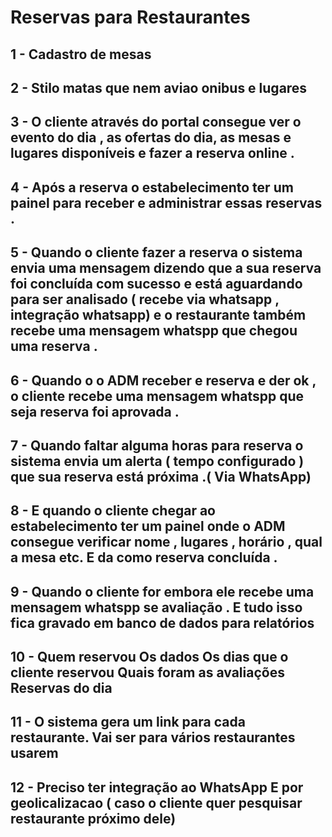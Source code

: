 # Reservas para Restaurantes

## 1 -  Cadastro de mesas

## 2 -  Stilo matas que nem aviao onibus e lugares

## 3 -  O cliente através do portal consegue ver o evento do dia , as ofertas do dia, as mesas e lugares disponíveis e fazer a reserva online .

## 4 - Após a reserva o estabelecimento ter um painel para receber e administrar essas reservas .

## 5 - Quando o cliente fazer a reserva o sistema envia uma mensagem dizendo que a sua reserva foi concluída com sucesso e está aguardando para ser analisado ( recebe via whatsapp , integração whatsapp) e o restaurante também recebe uma mensagem whatspp que chegou uma reserva .

## 6 - Quando o o ADM receber e reserva e der ok , o cliente recebe uma mensagem whatspp que seja reserva foi aprovada .

## 7 - Quando faltar alguma horas para reserva o sistema envia um alerta ( tempo configurado ) que sua reserva está próxima .( Via WhatsApp)

## 8 - E quando o cliente chegar ao estabelecimento ter um painel onde o ADM consegue verificar nome , lugares , horário , qual a mesa etc. E da como reserva concluída .

## 9 - Quando o cliente for embora ele recebe uma mensagem whatspp se avaliação . E tudo isso fica gravado em banco de dados para relatórios

## 10 - Quem reservou Os dados Os dias que o cliente reservou Quais foram as avaliações Reservas do dia

## 11 - O sistema gera um link para cada restaurante. Vai ser para vários restaurantes usarem

## 12 - Preciso ter integração ao WhatsApp E por geolicalizacao ( caso o cliente quer pesquisar restaurante próximo dele)